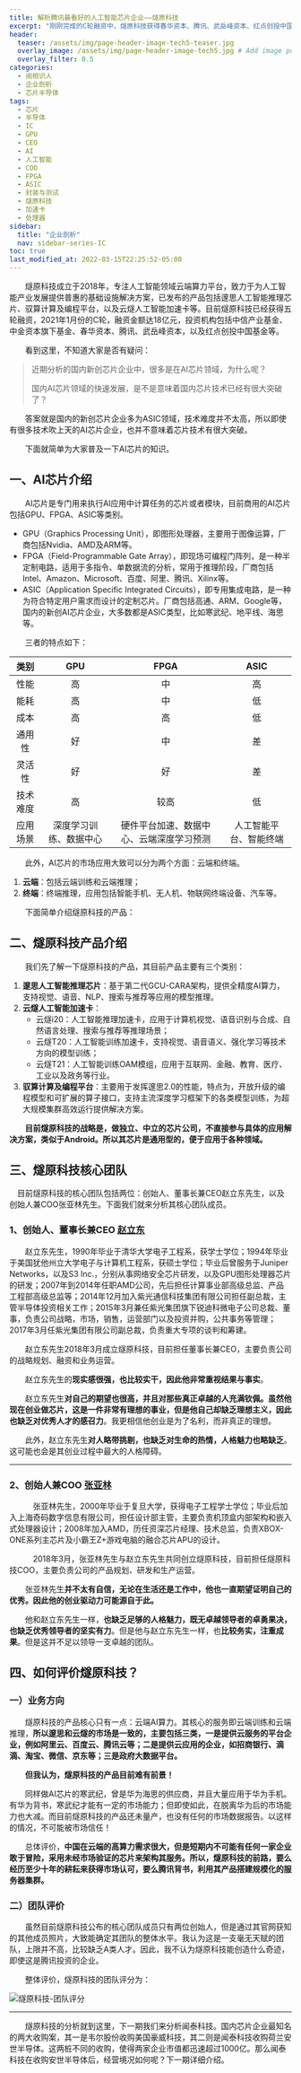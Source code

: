 ```yaml
---
title: 解析腾讯最看好的人工智能芯片企业——燧原科技
excerpt: "刚刚完成的C轮融资中，燧原科技获得春华资本、腾讯、武岳峰资本、红点创投中国基金等投资的18亿元，且成为“国内首家发布第二代人工智能训练产品组合的公司”，那么从产品和团队面相分析，燧原科技到底如何呢？"
header:
  teaser: /assets/img/page-header-image-tech5-teaser.jpg
  overlay_image: /assets/img/page-header-image-tech5.jpg # Add image post (optional)
  overlay_filter: 0.5
categories:
  - 阅相识人
  - 企业剖析
  - 芯片半导体
tags: 
  - 芯片
  - 半导体
  - IC
  - GPU
  - CEO
  - AI
  - 人工智能
  - COO
  - FPGA
  - ASIC
  - 封装与测试
  - 燧原科技
  - 加速卡
  - 处理器
sidebar:
  title: "企业剖析"
  nav: sidebar-series-IC
toc: true
last_modified_at: 2022-03-15T22:25:52-05:00
---
```


&emsp;&emsp;燧原科技成立于2018年，专注人工智能领域云端算力平台，致力于为人工智能产业发展提供普惠的基础设施解决方案，已发布的产品包括邃思人工智能推理芯片、驭算计算及编程平台，以及云燧人工智能加速卡等。目前燧原科技已经获得五轮融资，2021年1月份的C轮，融资金额达18亿元，投资机构包括中信产业基金、中金资本旗下基金、春华资本、腾讯、武岳峰资本，以及红点创投中国基金等。

&emsp;&emsp;看到这里，不知道大家是否有疑问：

> 近期分析的国内新创芯片企业中，很多是在AI芯片领域，为什么呢？
>
> 国内AI芯片领域的快速发展，是不是意味着国内芯片技术已经有很大突破了？

&emsp;&emsp;答案就是国内的新创芯片企业多为ASIC领域，技术难度并不太高，所以即使有很多技术吹上天的AI芯片企业，也并不意味着芯片技术有很大突破。

&emsp;&emsp;下面就简单为大家普及一下AI芯片的知识。

## 一、AI芯片介绍

&emsp;&emsp;AI芯片是专门用来执行AI应用中计算任务的芯片或者模块，目前商用的AI芯片包括GPU、FPGA、ASIC等类别。

- GPU（Graphics Processing Unit），即图形处理器，主要用于图像运算，厂商包括Nvidia、AMD及ARM等。
- FPGA（Field-Programmable Gate Array），即现场可编程门阵列，是一种半定制电路，适用于多指令、单数据流的分析，常用于推理阶段，厂商包括Intel、Amazon、Microsoft、百度、阿里、腾讯、Xilinx等。
- ASIC（Application Specific Integrated Circuits），即专用集成电路，是一种为符合特定用户需求而设计的定制芯片。厂商包括高通、ARM、Google等，国内的新创AI芯片企业，大多数都是ASIC类型，比如寒武纪、地平线、海思等。

&emsp;&emsp;三者的特点如下：

|   类别   |          GPU           |                   FPGA                   |          ASIC          |
| :------: | :--------------------: | :--------------------------------------: | :--------------------: |
|   性能   |           高           |                    中                    |           高           |
|   能耗   |           高           |                    中                    |           低           |
|   成本   |           高           |                    高                    |           低           |
|  通用性  |           好           |                    中                    |           差           |
|  灵活性  |           好           |                    好                    |           差           |
| 技术难度 |           高           |                   较高                   |           低           |
| 应用场景 | 深度学习训练、数据中心 | 硬件平台加速、数据中心、云端深度学习预测 | 人工智能平台、智能终端 |

&emsp;&emsp;此外，AI芯片的市场应用大致可以分为两个方面：云端和终端。

1. **云端**：包括云端训练和云端推理；
2. **终端**：终端推理，应用包括智能手机、无人机、物联网终端设备、汽车等。

&emsp;&emsp;下面简单介绍燧原科技的产品：

## 二、燧原科技产品介绍

&emsp;&emsp;我们先了解一下燧原科技的产品，其目前产品主要有三个类别：

1. **邃思人工智能推理芯片**：基于第二代GCU-CARA架构，提供全精度AI算力，支持视觉、语音、NLP、搜索与推荐等应用的模型推理。
2. **云燧人工智能加速卡**：
   - 云燧i20：人工智能推理加速卡，应用于计算机视觉、语音识别与合成、自然语言处理、搜索与推荐等推理场景；
   - 云燧T20：人工智能训练加速卡，支持视觉、语音语义、强化学习等技术方向的模型训练；
   - 云燧T21：人工智能训练OAM模组，应用于互联网、金融、教育、医疗、工业以及政务等行业。
3. **驭算计算及编程平台**：主要用于发挥邃思2.0的性能，特点为，开放升级的编程模型和可扩展的算子接口，支持主流深度学习框架下的各类模型训练，为超大规模集群高效运行提供解决方案。

&emsp;&emsp;**目前燧原科技的战略是，做独立、中立的芯片公司，不直接参与具体的应用解决方案，类似于Android。所以其芯片是通用型的，便于应用于各种领域。**

## 三、燧原科技核心团队

&emsp;目前燧原科技的核心团队包括两位：创始人、董事长兼CEO赵立东先生，以及创始人兼COO张亚林先生。下面我们就来分析其核心团队成员。

### 1、创始人、董事长兼CEO  [赵立东](https://cdn.jsdelivr.net/gh/kewtgh/PicSunflowers@main/img/2022/赵立东.jpg)

&emsp;&emsp;赵立东先生，1990年毕业于清华大学电子工程系，获学士学位；1994年毕业于美国犹他州立大学电子与计算机工程系，获硕士学位；毕业后曾服务于Juniper Networks，以及S3 Inc.，分别从事网络安全芯片研发，以及GPU图形处理器芯片的研发；2007年到2014年任职AMD公司，先后担任计算事业部高级总监、产品工程部高级总监等；2014年12月加入紫光通信科技集团有限公司担任副总裁，主管半导体投资相关工作；2015年3月兼任紫光集团旗下锐迪科微电子公司总裁、董事，负责公司战略，市场，销售，运营部门以及投资并购，公共事务等管理；2017年3月任紫光集团有限公司副总裁，负责重大专项的谈判和筹建。         

&emsp;&emsp;赵立东先生2018年3月成立燧原科技，目前担任董事长兼CEO，主要负责公司的战略规划、融资和业务运营。    

&emsp;&emsp;赵立东先生的**现实感很强，也比较实干，因此他非常重视结果与事实**。

&emsp;&emsp;赵立东先生**对自己的期望也很高，并且对那些真正卓越的人充满钦佩。**虽然他现在创业做芯片，这是一件非常有理想的事业，但是**他自己却缺乏理想主义，因此也缺乏对优秀人才的感召力**。我更相信他创业是为了名利，而非真正的理想。

&emsp;&emsp;此外，赵立东先生**对人略带挑剔，也缺乏对生命的热情，人格魅力也略缺乏**。这可能也会是其创业过程中最大的人格障碍。

---

### 2、创始人兼COO  [张亚林](https://cdn.jsdelivr.net/gh/kewtgh/PicSunflowers@main/img/2022/张亚林-2.jpg)

&emsp;&emsp;&emsp;张亚林先生，2000年毕业于复旦大学，获得电子工程学士学位；毕业后加入上海奇码数字信息有限公司，担任设计部主管，主要负责机顶盒内部架构和嵌入式处理器设计；2008年加入AMD，历任资深芯片经理、技术总监，负责XBOX-ONE系列主芯片及小霸王Z+游戏电脑的融合芯片APU的设计。

&emsp;&emsp;&emsp;2018年3月，张亚林先生与赵立东先生共同创立燧原科技，目前担任燧原科技COO，主要负责公司的产品规划、研发和生产运营。   

&emsp;&emsp;张亚林先生**并不太有自信，无论在生活还是工作中，他也一直期望证明自己的优秀。因此他的创业驱动力可能源自于此。**

&emsp;&emsp;他和赵立东先生一样，**也缺乏足够的人格魅力，既无卓越领导者的卓勇果决，也缺乏优秀领导者的坚实有力**。但是他与赵立东先生一样，也**比较务实，注重成果**。但是这并不足以领导一支卓越的团队。

## 四、如何评价燧原科技？

### 一）业务方向

&emsp;&emsp;燧原科技的产品核心只有一点：云端AI算力。其核心的服务即云端训练和云端推理，**所以邃思和云燧的市场是一致的，主要包括三类，一是提供云服务的平台企业，例如阿里云、百度云、腾讯云等；二是提供云应用的企业，如招商银行、滴滴、淘宝、微信、京东等；三是政府大数据平台。**

&emsp;&emsp;**但我认为，燧原科技的产品目前难有前景！**

&emsp;&emsp;同样做AI芯片的寒武纪，曾是华为海思的供应商，并且大量应用于华为手机。有华为背书，寒武纪才能有一定的市场能力；但即使如此，在脱离华为后的市场能力也大减。而目前燧原科技的产品还未量产，也没有任何的市场数据报告。以这样的情况，不可能被市场信任！

&emsp;&emsp;总体评价，**中国在云端的高算力需求很大，但是短期内不可能有任何一家企业敢于冒险，采用未经市场验证的芯片来架构其服务。所以，燧原科技的前路，要么经历至少十年的耕耘来获得市场认可，要么腾讯背书，利用其产品搭建规模化的服务器集群。**

### 二）团队评价

&emsp;&emsp;虽然目前燧原科技公布的核心团队成员只有两位创始人，但是通过其官网获知的其他成员照片，大致能确定其团队的整体水平。我认为这是一支毫无天赋的团队，上限并不高，比较缺乏A类人才。因此，我不认为燧原科技能创造什么奇迹，即使这是腾讯投资的企业。

&emsp;&emsp;整体评价，燧原科技的团队评分为：

![燧原科技-团队评分](https://cdn.jsdelivr.net/gh/kewtgh/PicSunflowers@main/img/2022/燧原科技-团队评分.png)

---

&emsp;&emsp;燧原科技的分析就到这里，下一期我们来分析闻泰科技。国内芯片企业最知名的两大收购案，其一是韦尔股份收购美国豪威科技，其二则是闻泰科技收购荷兰安世半导体。这两桩不同的收购，使得两家企业市值都迅速超过1000亿。那么闻泰科技在收购安世半导体后，经营境况如何呢？下一期详细介绍。
